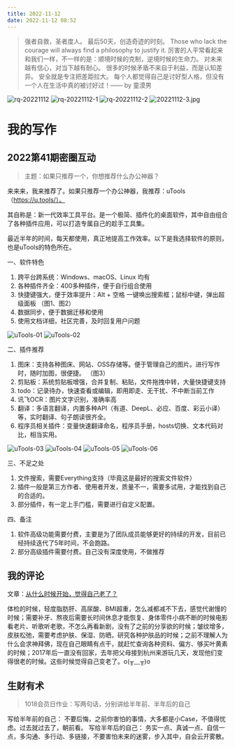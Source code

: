 ```yaml
---
title: 2022-11-12
date: 2022-11-12 08:52
---
```


> 强者自救，圣者度人。
> 最后50天，创造奇迹的时刻。
> Those who lack the courage will always find a philosophy to justify it.
> 厉害的人平常看起来和我们一样，不一样的是：顺境时候的克制，逆境时候的生命力。
> 对未来越有信心，对当下越有耐心。
> 很多的时候矛盾不来自于利益，而是认知差异。
> 安全就是专注把差距拉大。
> 每个人都觉得自己是讨好型人格，但没有一个人在生活中真的被讨好过！—— by 童漠男

![rq-20221112](http://images.iotop.work/upic/20221112-rq-20221112.jpg)
![rq-20221112-1](http://images.iotop.work/upic/20221112-rq-20221112-1.jpg)
![rq-20221112-2](http://images.iotop.work/upic/20221112-rq-20221112-2.jpg)
![20221112-3.jpg](http://images.iotop.work/upic/20221112-rq-20221112-3.jpg)

# 我的写作

## 2022第41期密圈互动

> 主题：如果只推荐一个，你想推荐什么办公神器？

来来来，我来推荐了。如果只推荐一个办公神器，我推荐：uTools（https://u.tools/）。

其自称是：新一代效率工具平台。是一个极简、插件化的桌面软件，其中自由组合了各种插件应用，可以打造专属自己的趁手工具集。

最近半年的时间，每天都使用，真正地提高工作效率。以下是我选择软件的原则，也是uTools的特色所在。

一、软件特色

1. 跨平台跨系统：Windows、macOS、Linux 均有
2. 各种插件齐全：400多种插件，便于自行组合使用
3. 快捷键强大，便于效率提升：Alt + 空格 一键唤出搜索框；鼠标中键，弹出超级面板 （图1、图2）
4. 数据同步，便于数据迁移和使用
5. 使用文档详细，社区完善，及时回复用户问题

![uTools-01](http://images.iotop.work/uPic/uTools-01.png)
![uTools-02](http://images.iotop.work/uPic/uTools-02.png)

二、插件推荐

1. 图床：支持各种图床、网站、OSS存储等。便于管理自己的图片。进行写作时，随时加图，很便捷。 （图3）
2. 剪贴板：系统剪贴板增强，合并复制、粘贴，文件拖拽中转，大量快捷键支持
3. todo：记录待办，快速查看或编辑，即用即走、无干扰、不中断当前工作
4. 讯飞OCR：图片文字识别，准确率高
5. 翻译：多语言翻译，内置多种API（有道、DeepL、必应、百度、彩云小译）等，实时翻译、句子朗读很齐全。
6. 程序员相关插件：变量快速翻译命名，程序员手册，hosts切换、文本代码对比，相当实用。

![uTools-03](http://images.iotop.work/uPic/uTools-03.png)
![uTools-04](http://images.iotop.work/uPic/uTools-04.png)
![uTools-05](http://images.iotop.work/uPic/uTools-05.png)
![uTools-06](http://images.iotop.work/uPic/uTools-06.png)

三、不足之处

1. 文件搜索，需要Everything支持（毕竟这是最好的搜索文件软件）
2. 插件一般是第三方作者、使用者开发，质量不一，需要多试用，才能找到自己的合适的。
3. 部分插件，有一定上手门槛，需要进行自定义配置。


四、备注

1. 软件高级功能需要付费，主要是为了团队成员能够更好的持续的开发，目前已经持续迭代了5年时间，不会跑路。
2. 部分高级插件需要付费。自己没有深度使用，不做推荐


## 我的评论

文章：[从什么时候开始，觉得自己老了？](https://mp.weixin.qq.com/s/akb2o7qu8NGxpk7bkosyIg)


体检的时候，轻度脂肪肝、高尿酸、BMI超重，怎么减都减不下去，感觉代谢慢的时候；需要补牙、熬夜后需要长时间休息才能恢复、身体零件小病不断的时候电影看老片、听歌听老歌，不怎么再看新剧，没有了之前的分享欲的时候；皱纹增多，皮肤松弛，需要考虑护肤、保湿、防晒，研究各种护肤品的时候；之前不理解人为什么会求神拜佛，现在自己眼睛有点干，就赶忙查询各种资料、偏方、够买叶黄素的时候；2017年后一直没有回家，去年把父母接到杭州来游玩几天，发现他们变得很老的时候。这些时候觉得自己变老了。o(╥﹏╥)o


## 生财有术 

> 1018会员日作业：写两句话，分别讲给半年前、半年后的自己

写给半年前的自己： 不要后悔，之前你害怕的事情，大多都是小Case，不值得忧虑。过去就过去了，朝前看。 
写给半年后的自己： 务实一点、真诚一点、自信一点，多沟通、多行动、多链接，不要害怕未来的迷雾，步入其中，自会云开雾散。